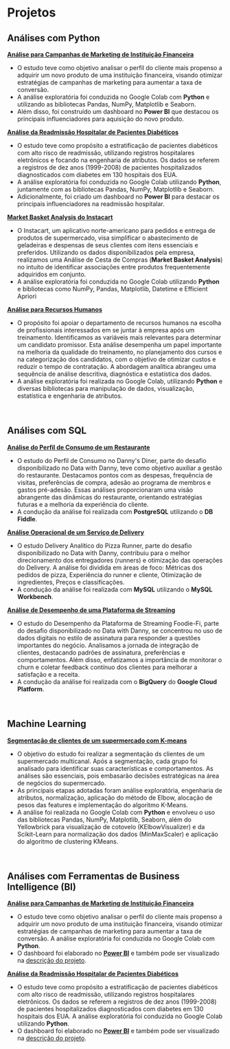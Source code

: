 # Projetos

## Análises com Python

**[Análise para Campanhas de Marketing de Instituição Financeira](https://github.com/claudiaanjos/projetos-analise-dados/tree/main/projetos/projeto01)** 

* O estudo teve como objetivo analisar o perfil do cliente mais propenso a adquirir um novo produto de uma instituição financeira, visando otimizar estratégias de campanhas de marketing para aumentar a taxa de conversão. 
* A análise exploratória foi conduzida no Google Colab com **Python** e utilizando as bibliotecas Pandas, NumPy, Matplotlib e Seaborn. 
* Além disso, foi construído um dashboard no **Power BI** que destacou os principais influenciadores para aquisição do novo produto.

**[Análise da Readmissão Hospitalar de Pacientes Diabéticos](https://github.com/claudiaanjos/projetos-analise-dados/tree/main/projetos/projeto02)** 

* O estudo teve como propósito a estratificação de pacientes diabéticos com alto risco de readmissão, utilizando registros hospitalares eletrônicos e focando na engenharia de atributos. Os dados se referem a registros de dez anos (1999-2008) de pacientes hospitalizados diagnosticados com diabetes em 130 hospitais dos EUA.
* A análise exploratória foi conduzida no Google Colab utilizando **Python**, juntamente com as bibliotecas Pandas, NumPy, Matplotlib e Seaborn. 
* Adicionalmente, foi criado um dashboard no **Power BI** para destacar os principais influenciadores na readmissão hospitalar.

**[Market Basket Analysis do Instacart](https://github.com/claudiaanjos/projetos-analise-dados/tree/main/projetos/projeto03)** 

* O Instacart, um aplicativo norte-americano para pedidos e entrega de produtos de supermercado, visa simplificar o abastecimento de geladeiras e despensas de seus clientes com itens essenciais e preferidos. Utilizando os dados disponibilizados pela empresa, realizamos uma Análise de Cesta de Compras (**Market Basket Analysis**) no intuito de identificar associações entre produtos frequentemente adquiridos em conjunto. 
* A análise exploratória foi conduzida no Google Colab utilizando **Python** e bibliotecas como NumPy, Pandas, Matplotlib, Datetime e Efficient Apriori


**[Análise para Recursos Humanos](https://github.com/claudiaanjos/projetos-analise-dados/tree/main/projetos/projeto04)** 

* O propósito foi apoiar o departamento de recursos humanos na escolha de profissionais interessados em se juntar à empresa após um treinamento. Identificamos as variáveis mais relevantes para determinar um candidato promissor. Esta análise desempenha um papel importante na melhoria da qualidade do treinamento, no planejamento dos cursos e na categorização dos candidatos, com o objetivo de otimizar custos e reduzir o tempo de contratação. A abordagem analítica abrangeu uma sequência de análise descritiva, diagnóstica e estatística dos dados. 
* A análise exploratória foi realizada no Google Colab, utilizando **Python** e diversas bibliotecas para manipulação de dados, visualização, estatística e engenharia de atributos.

&nbsp;

## Análises com SQL


**[Análise do Perfil de Consumo de um Restaurante](https://github.com/claudiaanjos/projetos-analise-dados/tree/main/projetos/projeto05)**  

* O estudo do Perfil de Consumo no Danny's Diner, parte do desafio disponibilizado no Data with Danny, teve como objetivo auxiliar a gestão do restaurante. Destacamos pontos com as despesas, frequência de visitas, preferências de compra, adesão ao programa de membros e gastos pré-adesão. Essas análises proporcionaram uma visão abrangente das dinâmicas do restaurante, orientando estratégias futuras e a melhoria da experiência do cliente.
* A condução da análise foi realizada com **PostgreSQL** utilizando o **DB Fiddle**.

**[Análise Operacional de um Serviço de Delivery](https://github.com/claudiaanjos/projetos-analise-dados/tree/main/projetos/projeto06)**  

* O estudo Delivery Analítico do Pizza Runner, parte do desafio disponibilizado no Data with Danny, contribuiu para o melhor direcionamento dos entregadores (runners) e otimização das operações do Delivery. A análise foi dividida em áreas de foco: Métricas dos pedidos de pizza, Experiência do runner e cliente, Otimização de ingredientes, Preços e classificações.
* A condução da análise foi realizada com **MySQL** utilizando o **MySQL Workbench**.

**[Análise de Desempenho de uma Plataforma de Streaming](https://github.com/claudiaanjos/projetos-analise-dados/tree/main/projetos/projeto07)** 

* O estudo do Desempenho da Plataforma de Streaming Foodie-Fi, parte do desafio disponibilizado no Data with Danny, se concentrou no uso de dados digitais no estilo de assinatura para responder a questões importantes do negócio. Analisamos a jornada de integração de clientes, destacando padrões de assinatura, preferências e comportamentos. Além disso, enfatizamos a importância de monitorar o churn e coletar feedback contínuo dos clientes para melhorar a satisfação e a receita.
* A condução da análise foi realizada com o **BigQuery** do **Google Cloud Platform**.

&nbsp;

## Machine Learning

**[Segmentação de clientes de um supermercado com K-means](https://github.com/claudiaanjos/projetos-analise-dados/tree/main/projetos/projeto01)**

* O objetivo do estudo foi realizar a segmentação ds clientes de um supermercado multicanal. Após a segmentação, cada grupo foi analisado para identificar suas características e comportamentos. As análises são essenciais, pois embasarão decisões estratégicas na área de negócios do supermercado.
* As principais etapas adotadas foram análise exploratória, engenharia de atributos, normalização, aplicação do método de Elbow, alocação de pesos das features e implementação do algoritmo K-Means.
* A análise foi realizada no Google Colab com **Python** e envolveu o uso das bibliotecas Pandas, NumPy, Matplotlib, Seaborn, além do Yellowbrick para visualização de cotovelo (KElbowVisualizer) e da Scikit-Learn para normalização dos dados (MinMaxScaler) e aplicação do algoritmo de clustering KMeans.

&nbsp;

## Análises com Ferramentas de Business Intelligence (BI)

**[Análise para Campanhas de Marketing de Instituição Financeira](https://github.com/claudiaanjos/projetos-analise-dados/tree/main/projetos/projeto01)** 

* O estudo teve como objetivo analisar o perfil do cliente mais propenso a adquirir um novo produto de uma instituição financeira, visando otimizar estratégias de campanhas de marketing para aumentar a taxa de conversão. A análise exploratória foi conduzida no Google Colab com **Python**. 
* O dashboard foi elaborado no **[Power BI](https://app.powerbi.com/view?r=eyJrIjoiZDFhMDhhZTYtNzE1MC00MmFhLTlkYjgtM2ZhNzcwNzAxMDY3IiwidCI6IjEzNWZkMWI3LWE5MDUtNGRhMC1hNmQ2LTgxMGJmYTJmNTJmYyJ9)** e também pode ser visualizado na [descrição do projeto](https://github.com/claudiaanjos/projetos-analise-dados/tree/main/projetos/projeto01#dashboards-power-bi).


**[Análise da Readmissão Hospitalar de Pacientes Diabéticos](https://github.com/claudiaanjos/projetos-analise-dados/tree/main/projetos/projeto02)** 

* O estudo teve como propósito a estratificação de pacientes diabéticos com alto risco de readmissão, utilizando registros hospitalares eletrônicos. Os dados se referem a registros de dez anos (1999-2008) de pacientes hospitalizados diagnosticados com diabetes em 130 hospitais dos EUA. A análise exploratória foi conduzida no Google Colab utilizando **Python**. 
* O dashboard foi elaborado no **[Power BI](https://app.powerbi.com/view?r=eyJrIjoiODNjOTlhMTEtOGE4Ni00Yjc5LWFhNmMtMjNkMTMzNjZkODAyIiwidCI6IjEzNWZkMWI3LWE5MDUtNGRhMC1hNmQ2LTgxMGJmYTJmNTJmYyJ9)** e também pode ser visualizado na [descrição do projeto](https://github.com/claudiaanjos/projetos-analise-dados/tree/main/projetos/projeto02#dashboards-power-bi).